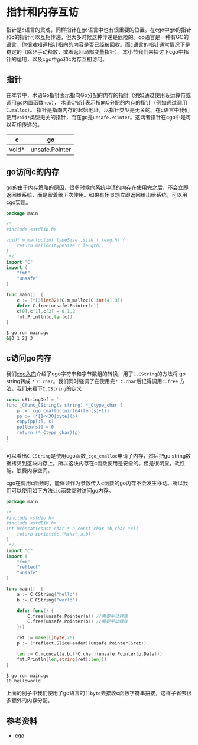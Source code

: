 # 指针和内存互访

指针是c语言的灵魂，同样指针在go语言中也有很重要的位置。在cgo中go的指针和c的指针可以互相传递，但大多时候这种传递是危险的。go语言是一种有GC的语言，你很难知道指针指向的内容是否已经被回收。而c语言的指针通常情况下是稳定的（除非手动释放，或者返回局部变量指针）。本小节我们来探讨下cgo中指针的运用，以及cgo中go和c内存互相访问。


## 指针

在本节中，术语Go指针表示指向Go分配的内存的指针（例如通过使用＆运算符或调用go内置函数`new`），
术语C指针表示指向C分配的内存的指针（例如通过调用`C.malloc`）。
指针是指向内存的起始地址，以指针类型是无关的。在c语言中我们使用`void*`类型无关的指针，而在go是`unsafe.Pointer`。这两者指针在cgo中是可以互相传递的。

|  c   | go |
| ------------- |:-------------:|
|void*|unsafe.Pointer|


## go访问c的内存

go的由于内存策略的原因，很多时候向系统申请的内存在使用完之后，不会立即返回给系统，而是留着给下次使用。如果有场景想立即返回给出给系统，可以用cgo实现。

```go
package main

/*
#include <stdlib.h>

void* m_malloc(int typeSize ,size_t length) {
    return malloc(typeSize * length);
}
 */
import "C"
import (
	"fmt"
	"unsafe"
)

func main()  {
	c := (*[3]int32)(C.m_malloc(C.int(4),3))
	defer C.free(unsafe.Pointer(c))
	c[0],c[1],c[2] = 0,1,2
	fmt.Println(c,len(c))
}
```

```bash
$ go run main.go
&[0 1 2] 3
```

## c访问go内存

我们[cgo入门](./cgo入门.md)介绍了cgo字符串和字节数组的转换，用了`C.CString`的方法将 go string转成 `* C.char`。我们同时强调了在使用完`* C.char`后记得调用`C.free` 方法。我们来看下`C.CString`的定义

```go
const cStringDef = `
func _Cfunc_CString(s string) *_Ctype_char {
	p := _cgo_cmalloc(uint64(len(s)+1))
	pp := (*[1<<30]byte)(p)
	copy(pp[:], s)
	pp[len(s)] = 0
	return (*_Ctype_char)(p)
}
`
```
可以看出`C.CString`是使用cgo函数`_cgo_cmalloc`申请了内存，然后把go string数据拷贝到这块内存上。所以这块内存在c函数使用是安全的。但是很明显，耗性能，浪费内存空间。

cgo在调用c函数时，能保证作为参数传入c函数的go内存不会发生移动。所以我们可以使用如下方法让c函数临时访问go内存。

```go
package main

/*
#include <stdio.h>
#include <stdlib.h>
int mconcat(const char * a,const char *b,char *c){
	return sprintf(c,"%s%s",a,b);
}
 */
import "C"
import (
	"fmt"
	"reflect"
	"unsafe"
)

func main()  {
	a := C.CString("hello")
	b := C.CString("world")

	defer func() {
		C.free(unsafe.Pointer(a)) //需要手动释放
		C.free(unsafe.Pointer(b)) //需要手动释放
	}()

	ret := make([]byte,20)
	p := (*reflect.SliceHeader)(unsafe.Pointer(&ret)) 

	len := C.mconcat(a,b,(*C.char)(unsafe.Pointer(p.Data)))
	fmt.Println(len,string(ret[:len]))
}
```

```bash
$ go run main.go
10 helloworld
```

上面的例子中我们使用了go语言的`[]byte`去接收c函数字符串拼接，这样子省去很多额外的内存分配。

## 参考资料

-   [cgo](https://golang.org/cmd/cgo/)